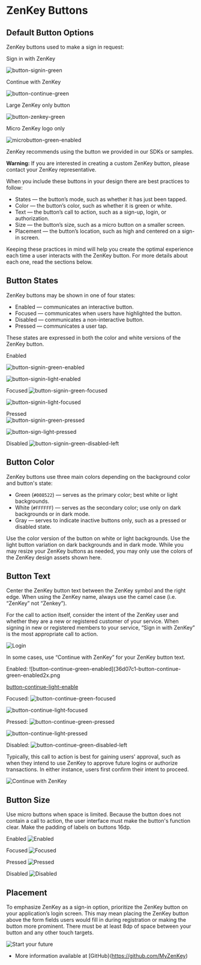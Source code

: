 # ZenKey Buttons

## Default Button Options
ZenKey buttons used to make a sign in request:
 
Sign in with ZenKey 

![button-signin-green](b3bf718-button-signin-green2x.png)

Continue with ZenKey 

![button-continue-green](91e5368-button-continue-green2x.png)

Large ZenKey only button

![button-zenkey-green](b215671-button-zenkey-green2x.png)

Micro ZenKey logo only

![microbutton-green-enabled](389440f-microbutton-green-enabled2x.png)

ZenKey recommends using the button we provided in our SDKs or samples.

**Warning:** If you are interested in creating a custom ZenKey button, please contact your ZenKey representative.

When you include these buttons in your design there are best practices to follow:

  * States — the button’s mode, such as whether it has just been tapped.
  * Color — the button’s color, such as whether it is green or white.
  * Text — the button’s call to action, such as a sign-up, login, or authorization.
  * Size — the button’s size, such as a micro button on a smaller screen.
  * Placement — the button’s location, such as high and centered on a sign-in screen.

Keeping these practices in mind will help you create the optimal experience each time a user interacts with the ZenKey button. For more details about each one, read the sections below.

## Button States
 
ZenKey buttons may be shown in one of four states:

  * Enabled — communicates an interactive button.
  * Focused — communicates when users have highlighted the button.
  * Disabled — communicates a non-interactive button.
  * Pressed — communicates a user tap.

These states are expressed in both the color and white versions of the ZenKey button.
 
Enabled
 
![button-signin-green-enabled](55f88ae-button-signin-green-enabled2x.png)

![button-signin-light-enabled](2e96811-button-signin-light-enabled2x.png)

Focused
![button-signin-green-focused](fe9271e-button-signin-green-focused2x.png)

![button-signin-light-focused](b00c5fa-button-signin-light-focused2x.png)

Pressed  
![button-signin-green-pressed](83260ad-button-signin-green-pressed2x.png)

![button-sign-light-pressed](e559d07-button-signin-light-pressed2x.png)

Disabled
![button-signin-green-disabled-left](531659a-button-signin-green-disabled_left2x.png)

## Button Color
 
ZenKey buttons use three main colors depending on the background color and button's state:

  * Green (`#008522`) — serves as the primary color; best white or light backgrounds.
  * White (`#FFFFFF`) — serves as the secondary color; use only on dark backgrounds or in dark mode.
  * Gray — serves to indicate inactive buttons only, such as a pressed or disabled state.

Use the color version of the button on white or light backgrounds. Use the light button variation on dark backgrounds and in dark mode. While you may resize your ZenKey buttons as needed, you may only use the colors of the ZenKey design assets shown here.

## Button Text

Center the ZenKey button text between the ZenKey symbol and the right edge. When using the ZenKey name, always use the camel case (i.e. “ZenKey” not “Zenkey”).

For the call to action itself, consider the intent of the ZenKey user and whether they are a new or registered customer of your service. When signing in new or registered members to your service, “Sign in with ZenKey” is the most appropriate call to action.

![Login](cb5c378-Login.png)

In some cases, use “Continue with ZenKey” for your ZenKey button text.

Enabled:
![button-continue-green-enabled](36d07c1-button-continue-green-enabled2x.png

[button-continue-light-enable](2c1bc98-button-continue-light-enabled2x.png)

Focused:
![button-continue-green-focused](8d2f092-button-continue-green-focused2x.png)

![button-continue-light-focused](6bd9aa8-button-continue-light-focused2x.png)

Pressed:
![button-continue-green-pressed](a828f57-button-continue-green-pressed2x.png)

![button-continue-light-pressed](6a5dbc2-button-continue-light-pressed2x.png)

Disabled:
![button-continue-green-disabled-left](0af9564-button-continue-green-disabled_left2x.png)

Typically, this call to action is best for gaining users' approval, such as when they intend to use ZenKey to approve future logins or authorize transactions. In either instance, users first confirm their intent to proceed.

![Continue with ZenKey](7ec0bba-Continue_with_ZenKey.png)

## Button Size

Use micro buttons when space is limited. Because the button does not contain a call to action, the user interface must make the button's function clear. Make the padding of labels on buttons 16dp.

Enabled
![Enabled](e010682-Enabled.png)

Focused
![Focused](b821341-Focused.png)

Pressed
![Pressed](471ad3b-Pressed.png)

Disabled
![Disabled](a1f45e6-microbutton-green-disabled_left2x.png)

## Placement
To emphasize ZenKey as a sign-in option, prioritize the ZenKey button on your application’s login screen. This may mean placing the ZenKey button above the form fields users would fill in during registration or making the button more prominent. There must be at least 8dp of space between your button and any other touch targets.

![Start your future](347ea01-Start_your_future.png)

* More information available at [GitHub}(https://github.com/MyZenKey)
